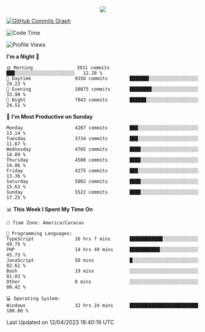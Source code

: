 <p align="center">
  <a href="http://www.github.com/thevacs">
    <img src="https://github-readme-streak-stats.herokuapp.com/?user=thevacs&stroke=ffffff&background=1c1917&ring=0891b2&fire=0891b2&currStreakNum=ffffff&currStreakLabel=0891b2&sideNums=ffffff&sideLabels=ffffff&dates=ffffff&hide_border=true" />
  </a>
  
  <a href="http://www.github.com/thevacs"><img src="https://github-readme-activity-graph.cyclic.app/graph?username=thevacs&bg_color=000000&color=ffffff&line=ff0000&point=ebebeb&area=true&hide_border=true" alt="GitHub Commits Graph" /></a>
  
</p>

<!--START_SECTION:waka-->
![Code Time](http://img.shields.io/badge/Code%20Time-1%2C318%20hrs%208%20mins-blue)

![Profile Views](http://img.shields.io/badge/Profile%20Views-0-blue)

**I'm a Night 🦉** 

```text
🌞 Morning                3931 commits        ███░░░░░░░░░░░░░░░░░░░░░░   12.28 % 
🌆 Daytime                9356 commits        ███████░░░░░░░░░░░░░░░░░░   29.23 % 
🌃 Evening                10875 commits       ████████░░░░░░░░░░░░░░░░░   33.98 % 
🌙 Night                  7843 commits        ██████░░░░░░░░░░░░░░░░░░░   24.51 % 
```
📅 **I'm Most Productive on Sunday** 

```text
Monday                   4207 commits        ███░░░░░░░░░░░░░░░░░░░░░░   13.14 % 
Tuesday                  3734 commits        ███░░░░░░░░░░░░░░░░░░░░░░   11.67 % 
Wednesday                4765 commits        ████░░░░░░░░░░░░░░░░░░░░░   14.89 % 
Thursday                 4500 commits        ████░░░░░░░░░░░░░░░░░░░░░   14.06 % 
Friday                   4275 commits        ███░░░░░░░░░░░░░░░░░░░░░░   13.36 % 
Saturday                 5002 commits        ████░░░░░░░░░░░░░░░░░░░░░   15.63 % 
Sunday                   5522 commits        ████░░░░░░░░░░░░░░░░░░░░░   17.25 % 
```


📊 **This Week I Spent My Time On** 

```text
🕑︎ Time Zone: America/Caracas

💬 Programming Languages: 
TypeScript               16 hrs 7 mins       ████████████░░░░░░░░░░░░░   49.75 % 
PHP                      14 hrs 49 mins      ███████████░░░░░░░░░░░░░░   45.73 % 
JavaScript               50 mins             █░░░░░░░░░░░░░░░░░░░░░░░░   02.61 % 
Bash                     19 mins             ░░░░░░░░░░░░░░░░░░░░░░░░░   01.03 % 
Other                    8 mins              ░░░░░░░░░░░░░░░░░░░░░░░░░   00.42 % 

💻 Operating System: 
Windows                  32 hrs 24 mins      █████████████████████████   100.00 % 
```


 Last Updated on 12/04/2023 18:40:19 UTC
<!--END_SECTION:waka-->
